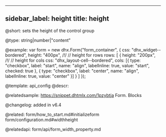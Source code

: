 
---
sidebar_label: height
title: height
---          

@short: sets the height of the control group 


@type: string|number|"content"

@example: 
var form = new dhx.Form("form_container", {
	css: "dhx_widget--bordered",
	height: "400px", /*!*/ // height for rows
    rows: [
        {
            height: "200px", /*!*/ // height for cols
            css: "dhx_layout-cell--bordered",
            cols: [{
                type: "checkbox",
                label: "start",
                name: "align",
                labelInline: true,
                value: "start",
                checked: true
            },
            {
                type: "checkbox",
                label: "center",
                name: "align",
                labelInline: true,
                value: "center"
            }]
        }
    ]
});



@template:	api_config
@descr: 


@relatedsample:
https://snippet.dhtmlx.com/1pzybtja	Form. Blocks

@changelog: added in v6.4

@related: form/how_to_start.md#initializeform
form/configuration.md#widthheight

@relatedapi: form/api/form_width_property.md